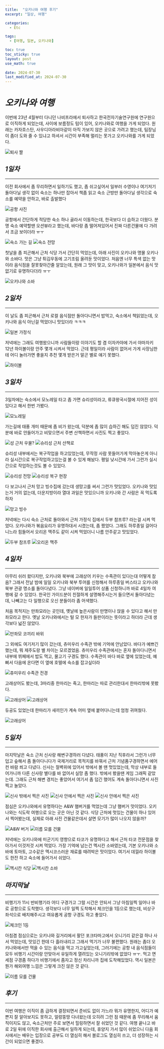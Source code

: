```yaml
---
title:  "오키나와 여행 후기"
excerpt: "일상, 여행"

categories:
  - Etc

tags:
  - [여행, 일본, 오키나와]

toc: true
toc_sticky: true
layout: post
use_math: true
 
date: 2024-07-30
last_modified_at: 2024-07-30
---
```


# ***오키나와 여행***

이번에 23년 4월부터 다니던 나비프라에서 퇴사하고 한국전자기술연구원에 연구원으로 이직하게 되었는데, 사이에 보름정도 텀이 있어, 오키나와로 여행을 가게 되었다. 원래는 카자흐스탄, 사우디아라비아같이 아직 가보지 않은 곳으로 가려고 했는데, 팀장님이 좀더 도와 줄 수 있냐고 하셔서 시간이 부족해 멀리는 못가고 오키나와를 가게 되었다.

![퇴사 짤](/assets/trevel/okinawa/IMG_4985.JPG)

## ***1일차*** ##
---

이전 회사에서 좀 무리하면서 일하기도 했고, 좀 쉬고싶어서 일부러 수영이나 여기저기 돌아다닐 생각 없이 숙소는 하나만 잡아서 책좀 읽고 숙소 근방만 돌아다닐 생각으로 숙소를 예약을 안하고, 바로 출발했다

![공항 사진](/assets/trevel/okinawa/IMG_4987.jpeg)

공항에서 간단하게 적당한 숙소 하나 골라서 이동하는데, 한국보다 더 습하고 더웠다. 분명 숙소 예약할땐 오션뷰라고 했는데, 바다랑 좀 떨어져있어서 진짜 다른건물에 다 가려서 조금 보이더라 ㅠㅜ

![숙소 가는 길](/assets/trevel/okinawa/IMG_4988.jpeg)
![숙소 전망](/assets/trevel/okinawa/IMG_5119.jpeg)

첫날을 좀 피곤해서 근처 식당 가서 간단히 먹었는데, 아래 사진이 오키나와 명물 오키나와 소바다. 맛은 그냥 튀김우동에 고기조림 올려둔 맛이었다. 처음엔 너무 특색 없는 맛이라 음식점을 잘못찾아간줄 알았는데, 원래 그 맛이 맞고, 오키나와가 일본에서 음식 맛없기로 유명하다더라 ㅠㅜ

![오키나와 소바](/assets/trevel/okinawa/IMG_4996.jpeg)

## ***2일차*** ##
---

이 날도 좀 피곤해서 근처 로컬 음식점만 돌아다니면서 밥먹고, 숙소에서 책읽었는데, 오키나와 음식 아닌걸 먹었더니 맛있더라 ㅋㅋㅋ

![일본 가정식](/assets/trevel/okinawa/IMG_4994.jpeg)

저녁에는 그래도 여행왔으니까 사람들이랑 이야기도 할 겸 이자카야에 가서 야마자키 12년 하이볼이랑 안주 몇개 시켜서 먹었다. 근데 평일이라 사람이 없어서 가게 사장님한테 어디 놀러가면 좋을지 추천 몇개 받은거 말곤 별로 얘기 못했다.

![하이볼](/assets/trevel/okinawa/IMG_4991.jpeg)

## ***3일차*** ##
---

3일차에는 숙소에서 모노레일 타고 좀 가면 슈리성이라고, 류큐왕국시절에 지어진 성이 있다고 해서 한번 가봤다.

![모노레일](/assets/trevel/okinawa/IMG_5144.jpeg)

가는길에 태풍 개미 때문에 좀 비가 왔는데, 덕분에 좀 많이 습하긴 해도 덥진 않았다. 덕분에 바로 안들어가고 비맞으면서 주변 산책하면서 사진도 찍고 좋았다.

![성 근처 우물?](/assets/trevel/okinawa/IMG_5024.jpeg)
![슈리성 근처 산책로](/assets/trevel/okinawa/IMG_5046.jpeg)

슈리성 내부에서는 복구작업을 하고있었는데, 무작정 사람 못들어가게 막아놓은게 아니라 실시간으로 복구작업하고있는걸 볼 수 있게 해놨다. 평일 낮시간에 가서 그런가 실시간으로 작업하는것도 볼 수 있었다.

![슈리성 전망](/assets/trevel/okinawa/IMG_5043.jpeg)
![슈리성 복구 현장](/assets/trevel/okinawa/IMG_5039.jpeg)


다 보고나서 근처 망고 빙수집에 갔는데 생망고를 써서 그런가 맛있었다. 오키나와 맛있는거 거의 없는데, 더운지방이라 열대 과일은 맛있으니까 오키나와 간 사람은 꼭 먹도록 하자

![망고 빙수](/assets/trevel/okinawa/IMG_5049.jpeg)

저녁에는 다시 숙소 근처로 돌아와서 근처 가정식 집에서 두부 참프루? 라는걸 시켜 먹었다. 오키나와가 볶음요리가 유명하대서 시켰는데, 좀 짰었다. 그래도 하루종일 걸어다니느라 힘들어서 오리온 맥주도 같이 시켜 먹었더니 나름 안주같고 맛있었다.

![두부 참프루](/assets/trevel/okinawa/IMG_5052.jpeg)
![오리온 맥주](/assets/trevel/okinawa/IMG_5051.jpeg)


## ***4일차*** ##
---

아무리 쉬러 왔다지만, 오키나와 북부에 고래상어 키우는 수족관이 있다는대 어떻게 참음? 그래서 전날 밤에 일일 오키나와 북부 투어를 신청해서 하루종일 버스타고 오키나와 북부 관광 명소를 돌아다녔다. 그냥 네이버에 일일투어 상품 신청하니까 바로 4일차 여행에 갈 수 있었다. 한국인 가이드분이 친절하게 설명해주시는거 들으면서 돌아다녔는데, 나빼고는 다 일행으로 오신 분들이라 좀 어색했다.

처음 목적지는 만좌모라는 곳인데, 옛날에 높은사람이 만명이나 앉을 수 있다고 해서 만좌모라고 한다. 옛날 오키나와에서는 털 모 한자가 들판이라는 뜻이라고 하더라 근데 생각보다 넓진 않았다.

![만좌모 코끼리 바위](/assets/trevel/okinawa/IMG_5060.jpeg)

그 외에도 여기저기 많이 갔는데, 츄미우리 수족관 밖에 기억에 안남았다. 바다가 예쁘긴 했는데, 뭐 제주도랑 별 차이는 모르겠었음. 츄미우리 수족관에서는 혼자 돌아다니면서 내부에 뷔페에서 밥도 먹고, 물고기 구경도 했다. 수족관이 바다 바로 옆에 있었는데, 예뻐서 다음에 온다면 이 옆에 호텔에 숙소를 잡고싶더라

![츄미우리 수족관 전경](/assets/trevel/okinawa/IMG_5073.jpeg)

고래상어도 봤는데, 3마리중 한마리는 죽고, 한마리는 따로 관리한대서 한마리밖에 못봤다.

![고래상어](/assets/trevel/okinawa/IMG_5082.jpeg)
![고래상어](/assets/trevel/okinawa/IMG_5088.jpeg)

듀공도 있었는데 한마리가 새끼인가 계속 어미 옆에 붙어다니는데 엄청 귀여웠다.

![고래상어](/assets/trevel/okinawa/IMG_5097.jpeg)


## ***5일차*** ##
---

마지막날은 숙소 근처 신사랑 해변구경하러 다녔다. 태풍이 지난 직후라서 그런가 너무 덥고 슾해서 좀 돌아다니다가 국제거리로 목적지를 바꿔서 근처 기념품구경하면서 에어컨 바람 쐬고 다녔다. 신사는 절벽위에 있어서 밖에서 볼 땐 멋있었는데, 막상 내부로 들어가니까 다른 신사랑 별다를 바 없어서 실망 좀 했다. 밖에서 봤을땐 게임 그래픽 같았는데. 그래도 근처 해변 경치는 좋았어서 여기서 좀 덥긴 했어도 계속 돌아다니면서 사진찍고 놀았다.

![신사 밖에서 찍은 사진](/assets/trevel/okinawa/IMG_5126.jpeg)
![신사 안에서 찍은 사진](/assets/trevel/okinawa/IMG_5132.jpeg)
![신사 안에서 찍은 사진](/assets/trevel/okinawa/IMG_5132.jpeg)

점심은 오키나와에서 유명하다는 A&W 햄버거를 먹었는데 그냥 햄버거 맛이었다. 오키나와는 식도락 여행으로 오는 곳은 아닌 것 같다. 식당 근처에 멋있는 건물이 하나 있어서 찍어봤는데, 실제로 아래 사진 건물같은데서 살면 모기가 많이 나오지 않을까?

![A&W 버거](/assets/trevel/okinawa/IMG_5123.jpeg)
![이름 모를 건물](/assets/trevel/okinawa/IMG_5145.jpeg)

저녁에는 오키나와에 미군기지 영향으로 타코가 유명하다고 해서 근처 타코 전문점을 찾아가서 이것저것 시켜 먹었다. 가장 기억에 남는건 멕시칸 소바였는데, 기본 오키나와 소바에 토마토, 고수같은 멕시코스러운 재료를 때려박은 맛이었다. 여기서 데낄라 하이볼도 한잔 하고 숙소에 들어가서 쉬었다.

![멕시칸 식당](/assets/trevel/okinawa/IMG_5152.jpeg)
![멕시칸 소바](/assets/trevel/okinawa/IMG_5151.jpeg)

## ***마지막날*** ##
---

비행기가 11시 반비행기라 어디 구경가고 그럴 시간은 안되서 그냥 아침일찍 일어나 바로 공항으로 도착했다. 생각보다 너무 일찍 도착해서 체크인을 1등으로 했는데, 비상구 좌석으로 배치해주시고 여유롭게 공항 구경도 하고 좋았다.

![체크인 1등](/assets/trevel/okinawa/IMG_5157.jpeg)

아침겸 점심으로는 오키나와 길거리에서 팔던 포크타마고에서 오니기리 같은걸 하나 사서 먹었는데, 맛있긴 한데 다 흘러내리고 그래서 먹기가 너무 불편했다. 원래는 좀더 오키나와에서만 먹을 수 있는 음식을 먹고 가고싶었는데, 그러기에는 공항 내 음식점들이 모두 비행기 시간이랑 안맞아서 유일하게 열려있는 오니기리밖에 없었다 ㅠㅜ. 먹고 면세점 구경좀 하다가 비행기에서 좀자고 정신 차리니까 집에 도착해있었다. 역시 일본은 뭔가 해외여행 느낌은 그렇게 크진 않은 것 같다.

![이름 모를 건물](/assets/trevel/okinawa/IMG_5161.jpeg)

## ***후기*** ##
---

이번 여행은 이직이 좀 급하게 결정되면서 준비도 없이 가느라 뭐가 유명한지, 어디가 예쁜지 잘 알아보지도 못하고, 얼렁뚱땅 다녀왔는데 오히려 그런 점 때문에 좀 무리해서 움직이지도 않고, 숙소근처만 주로 보면서 힐링하면서 잘 쉬었던 것 같다. 여행 끝나고 바로 2일 뒤에 이직한 회사에 출근해서 일하게 되는데, 휴양지 가서 많이 쉬었으니 다음 회사에서는 배우는 입장으로 공부도 더 열심히 해서 블로그도 열심히 쓰고, 더 성장하는 시간이 되었으면 좋겠다.